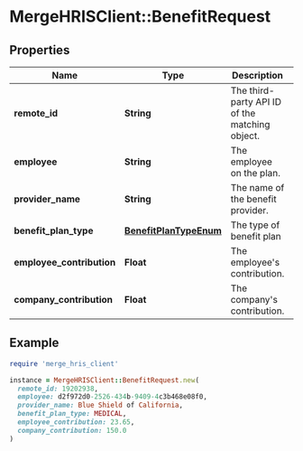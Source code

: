# MergeHRISClient::BenefitRequest

## Properties

| Name | Type | Description | Notes |
| ---- | ---- | ----------- | ----- |
| **remote_id** | **String** | The third-party API ID of the matching object. | [optional] |
| **employee** | **String** | The employee on the plan. | [optional] |
| **provider_name** | **String** | The name of the benefit provider. | [optional] |
| **benefit_plan_type** | [**BenefitPlanTypeEnum**](BenefitPlanTypeEnum.md) | The type of benefit plan | [optional] |
| **employee_contribution** | **Float** | The employee&#39;s contribution. | [optional] |
| **company_contribution** | **Float** | The company&#39;s contribution. | [optional] |

## Example

```ruby
require 'merge_hris_client'

instance = MergeHRISClient::BenefitRequest.new(
  remote_id: 19202938,
  employee: d2f972d0-2526-434b-9409-4c3b468e08f0,
  provider_name: Blue Shield of California,
  benefit_plan_type: MEDICAL,
  employee_contribution: 23.65,
  company_contribution: 150.0
)
```

